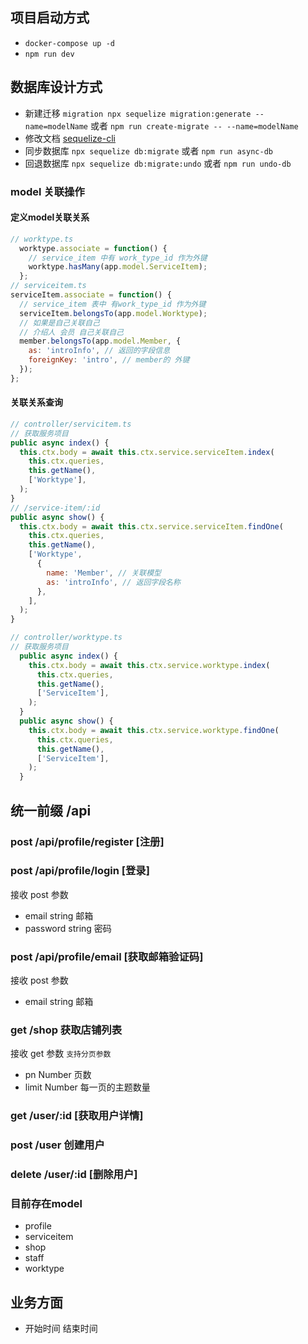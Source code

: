 
## 项目启动方式

+ `docker-compose up -d`
+ `npm run dev`

## 数据库设计方式

+ 新建迁移 `migration npx sequelize migration:generate --name=modelName` 或者 `npm run create-migrate -- --name=modelName`
+ 修改文档 [sequelize-cli](http://docs.sequelizejs.com/class/lib/query-interface.js~QueryInterface.html)
+ 同步数据库  `npx sequelize db:migrate` 或者 `npm run async-db`
+ 回退数据库 `npx sequelize db:migrate:undo` 或者 `npm run undo-db`


### model 关联操作

#### 定义model关联关系

```js
// worktype.ts
  worktype.associate = function() {
    // service_item 中有 work_type_id 作为外键
    worktype.hasMany(app.model.ServiceItem);
  };
// serviceitem.ts
serviceItem.associate = function() {
  // service_item 表中 有work_type_id 作为外键
  serviceItem.belongsTo(app.model.Worktype);
  // 如果是自己关联自己
  // 介绍人 会员 自己关联自己
  member.belongsTo(app.model.Member, {
    as: 'introInfo', // 返回的字段信息
    foreignKey: 'intro', // member的 外键
  });
};
```

#### 关联关系查询

``` js
// controller/servicitem.ts
// 获取服务项目
public async index() {
  this.ctx.body = await this.ctx.service.serviceItem.index(
    this.ctx.queries,
    this.getName(),
    ['Worktype'],
  );
}
// /service-item/:id
public async show() {
  this.ctx.body = await this.ctx.service.serviceItem.findOne(
    this.ctx.queries,
    this.getName(),
    ['Worktype', 
      {
        name: 'Member', // 关联模型
        as: 'introInfo', // 返回字段名称
      },
    ],
  );
}

// controller/worktype.ts
// 获取服务项目
  public async index() {
    this.ctx.body = await this.ctx.service.worktype.index(
      this.ctx.queries,
      this.getName(),
      ['ServiceItem'],
    );
  }
  public async show() {
    this.ctx.body = await this.ctx.service.worktype.findOne(
      this.ctx.queries,
      this.getName(),
      ['ServiceItem'],
    );
  }
```


## 统一前缀 /api

### post /api/profile/register [注册]
### post /api/profile/login [登录]

接收 post 参数

+ email string 邮箱
+ password string 密码

### post /api/profile/email [获取邮箱验证码]

接收 post 参数

+ email string 邮箱


### get /shop 获取店铺列表

接收 get 参数 `支持分页参数`

+ pn Number 页数
+ limit Number 每一页的主题数量

### get /user/:id [获取用户详情]

### post /user 创建用户

### delete /user/:id [删除用户]



### 目前存在model

+ profile
+ serviceitem
+ shop
+ staff
+ worktype



## 业务方面

+ 开始时间 结束时间 